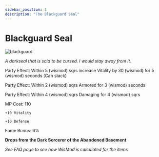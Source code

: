```yaml
---
sidebar_position: 1
description: "The Blackguard Seal"
---
```


# Blackguard Seal

![blackguard](https://vwiki.valorserver.com/api/item/picture/blackguard%20seal)

<i>A darkseal that is said to be cursed. I would stay away from it.</i>

Party Effect: Within 5 (wismod) sqrs increase Vitality by 30 (wismod) for 5 (wismod) seconds (Can stack)

Party Effect: Within 2 (wismod) sqrs Armored for 3 (wismod) seconds

Party Effect: Within 4 (wismod) sqrs Damaging for 4 (wismod) sqrs

MP Cost: 110

    +10 Vitality
    
    +10 Defense

Fame Bonus: 6%

**Drops from the Dark Sorcerer of the Abandoned Basement**

*See FAQ page to see how WisMod is calculated for the items*
